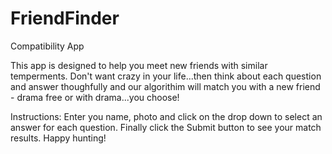 # FriendFinder
Compatibility App

This app is designed to help you meet new friends with similar temperments.  Don't want crazy in your life...then think about each question and answer thoughfully and our algorithim will match you with a new friend - drama free or with drama...you choose!

Instructions:
Enter you name, photo and click on the drop down to select an answer for each question. Finally click the Submit button to see your match results.  Happy hunting!
